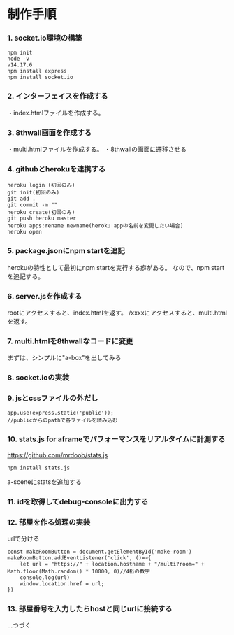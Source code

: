 # 制作手順
### 1. socket.io環境の構築
```
npm init
node -v
v14.17.6
npm install express
npm install socket.io
```

### 2. インターフェイスを作成する
・index.htmlファイルを作成する。


### 3. 8thwall画面を作成する
・multi.htmlファイルを作成する。
・8thwallの画面に遷移させる

### 4. githubとherokuを連携する
```
heroku login (初回のみ)
git init(初回のみ)
git add .
git commit -m ""
heroku create(初回のみ)
git push heroku master
heroku apps:rename newname(heroku appの名前を変更したい場合)
heroku open
```

### 5. package.jsonにnpm startを追記
herokuの特性として最初にnpm startを実行する癖がある。
なので、npm startを追記する。


### 6. server.jsを作成する
rootにアクセスすると、index.htmlを返す。
/xxxxにアクセスすると、multi.htmlを返す。

### 7. multi.htmlを8thwallなコードに変更
まずは、シンプルに"a-box"を出してみる

### 8. socket.ioの実装

### 9. jsとcssファイルの外だし
```
app.use(express.static('public'));
//publicからのpathで各ファイルを読み込む
```

### 10. stats.js for aframeでパフォーマンスをリアルタイムに計測する
https://github.com/mrdoob/stats.js
```
npm install stats.js
```
a-sceneにstatsを追加する

### 11. idを取得してdebug-consoleに出力する

### 12. 部屋を作る処理の実装
urlで分ける
```
const makeRoomButton = document.getElementById('make-room')
makeRoomButton.addEventListener('click', ()=>{
    let url = "https://" + location.hostname + "/multi?room=" + Math.floor(Math.random() * 10000, 0)//4桁の数字
    console.log(url)
    window.location.href = url;
})
```

### 13. 部屋番号を入力したらhostと同じurlに接続する

...つづく